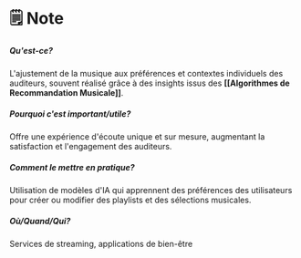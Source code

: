 # 🗒️ Note
##### Qu'est-ce?

L'ajustement de la musique aux préférences et contextes individuels des auditeurs, souvent réalisé grâce à des insights issus des **[[Algorithmes de Recommandation Musicale]]**.

##### Pourquoi c'est important/utile?

Offre une expérience d'écoute unique et sur mesure, augmentant la satisfaction et l'engagement des auditeurs.

##### Comment le mettre en pratique?

Utilisation de modèles d'IA qui apprennent des préférences des utilisateurs pour créer ou modifier des playlists et des sélections musicales.

##### Où/Quand/Qui?

Services de streaming, applications de bien-être
